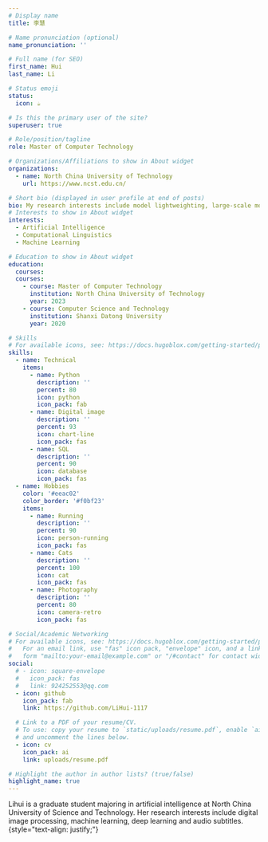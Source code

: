 ```yaml
---
# Display name
title: 李慧

# Name pronunciation (optional)
name_pronunciation: ''

# Full name (for SEO)
first_name: Hui
last_name: Li

# Status emoji
status:
  icon: ☕️

# Is this the primary user of the site?
superuser: true

# Role/position/tagline
role: Master of Computer Technology

# Organizations/Affiliations to show in About widget
organizations:
  - name: North China University of Technology
    url: https://www.ncst.edu.cn/

# Short bio (displayed in user profile at end of posts)
bio: My research interests include model lightweighting, large-scale modeling, and Gnss satellite positioning. 
# Interests to show in About widget
interests:
  - Artificial Intelligence
  - Computational Linguistics
  - Machine Learning

# Education to show in About widget
education:
  courses:
  courses:
    - course: Master of Computer Technology
      institution: North China University of Technology
      year: 2023
    - course: Computer Science and Technology
      institution: Shanxi Datong University
      year: 2020

# Skills
# For available icons, see: https://docs.hugoblox.com/getting-started/page-builder/#icons
skills:
  - name: Technical
    items:
      - name: Python
        description: ''
        percent: 80
        icon: python
        icon_pack: fab
      - name: Digital image
        description: ''
        percent: 93
        icon: chart-line
        icon_pack: fas
      - name: SQL
        description: ''
        percent: 90
        icon: database
        icon_pack: fas
  - name: Hobbies
    color: '#eeac02'
    color_border: '#f0bf23'
    items:
      - name: Running
        description: ''
        percent: 90
        icon: person-running
        icon_pack: fas
      - name: Cats
        description: ''
        percent: 100
        icon: cat
        icon_pack: fas
      - name: Photography
        description: ''
        percent: 80
        icon: camera-retro
        icon_pack: fas

# Social/Academic Networking
# For available icons, see: https://docs.hugoblox.com/getting-started/page-builder/#icons
#   For an email link, use "fas" icon pack, "envelope" icon, and a link in the
#   form "mailto:your-email@example.com" or "/#contact" for contact widget.
social:
  # - icon: square-envelope
  #   icon_pack: fas
  #   link: 924252553@qq.com
  - icon: github
    icon_pack: fab
    link: https://github.com/LiHui-1117

  # Link to a PDF of your resume/CV.
  # To use: copy your resume to `static/uploads/resume.pdf`, enable `ai` icons in `params.yaml`,
  # and uncomment the lines below.
  - icon: cv
    icon_pack: ai
    link: uploads/resume.pdf

# Highlight the author in author lists? (true/false)
highlight_name: true
---
```


Lihui is a graduate student majoring in artificial intelligence at North China University of Science and Technology. Her research interests include digital image processing, machine learning, deep learning and audio subtitles.
{style="text-align: justify;"}
